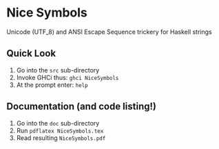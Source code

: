 # Nice Symbols

Unicode (UTF_8) and ANSI Escape Sequence trickery for Haskell strings

## Quick Look

1. Go into the `src` sub-directory
2. Invoke GHCi thus: `ghci NiceSymbols`
3. At the prompt enter: `help`

## Documentation (and code listing!)

1. Go into the `doc` sub-directory
2. Run `pdflatex NiceSymbols.tex`
3. Read resulting `NiceSymbols.pdf`